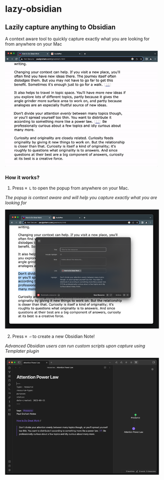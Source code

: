 # lazy-obsidian

## Lazily capture anything to Obsidian

A context aware tool to quickly capture exactly what you are looking for from anywhere on your Mac

<img src="https://raw.githubusercontent.com/trillhause/lazy-obsidian/main/demo.gif" width="500">

### How it works?

1. Press `⌘ L` to open the popup from anywhere on your Mac.

_The popup is context aware and will help you capture exactly what you are looking for_

<img src="https://raw.githubusercontent.com/trillhause/lazy-obsidian/main/popup.png" width="600">

2. Press `⌘ ⏎` to create a new Obsidian Note!

_Advanced Obsidian users can run custom scripts upon capture using Templater plugin_

<img src="https://raw.githubusercontent.com/trillhause/lazy-obsidian/main/note.png" width="600">
